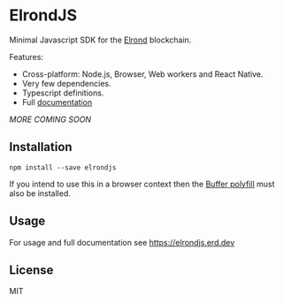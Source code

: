 # ElrondJS

Minimal Javascript SDK for the [Elrond](https://elrond.com) blockchain.

Features:

* Cross-platform: Node.js, Browser, Web workers and React Native.
* Very few dependencies.
* Typescript definitions.
* Full [documentation](https://erddevcode.github.io/utils/)


_MORE COMING SOON_

## Installation

```
npm install --save elrondjs
```

If you intend to use this in a browser context then the [Buffer polyfill](https://www.npmjs.com/package/buffer) must also be installed.

## Usage

For usage and full documentation see https://elrondjs.erd.dev

## License

MIT